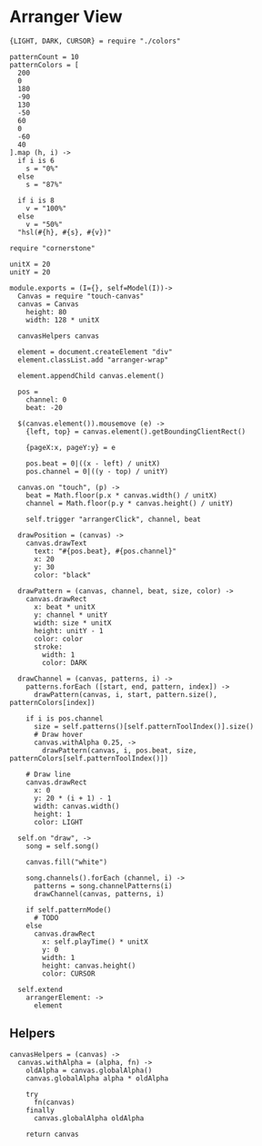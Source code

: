 Arranger View
=============

    {LIGHT, DARK, CURSOR} = require "./colors"

    patternCount = 10
    patternColors = [
      200
      0
      180
      -90
      130
      -50
      60
      0
      -60
      40
    ].map (h, i) ->
      if i is 6
        s = "0%"
      else
        s = "87%"

      if i is 8
        v = "100%"
      else
        v = "50%"
      "hsl(#{h}, #{s}, #{v})"

    require "cornerstone"

    unitX = 20
    unitY = 20

    module.exports = (I={}, self=Model(I))->
      Canvas = require "touch-canvas"
      canvas = Canvas
        height: 80
        width: 128 * unitX

      canvasHelpers canvas

      element = document.createElement "div"
      element.classList.add "arranger-wrap"

      element.appendChild canvas.element()

      pos =
        channel: 0
        beat: -20

      $(canvas.element()).mousemove (e) ->
        {left, top} = canvas.element().getBoundingClientRect()

        {pageX:x, pageY:y} = e

        pos.beat = 0|((x - left) / unitX)
        pos.channel = 0|((y - top) / unitY)

      canvas.on "touch", (p) ->
        beat = Math.floor(p.x * canvas.width() / unitX)
        channel = Math.floor(p.y * canvas.height() / unitY)

        self.trigger "arrangerClick", channel, beat

      drawPosition = (canvas) ->
        canvas.drawText
          text: "#{pos.beat}, #{pos.channel}"
          x: 20
          y: 30
          color: "black"

      drawPattern = (canvas, channel, beat, size, color) ->
        canvas.drawRect
          x: beat * unitX
          y: channel * unitY
          width: size * unitX
          height: unitY - 1
          color: color
          stroke:
            width: 1
            color: DARK

      drawChannel = (canvas, patterns, i) ->
        patterns.forEach ([start, end, pattern, index]) ->
          drawPattern(canvas, i, start, pattern.size(), patternColors[index])

        if i is pos.channel
          size = self.patterns()[self.patternToolIndex()].size()
          # Draw hover
          canvas.withAlpha 0.25, ->
            drawPattern(canvas, i, pos.beat, size, patternColors[self.patternToolIndex()])

        # Draw line
        canvas.drawRect
          x: 0
          y: 20 * (i + 1) - 1
          width: canvas.width()
          height: 1
          color: LIGHT

      self.on "draw", ->
        song = self.song()

        canvas.fill("white")

        song.channels().forEach (channel, i) ->
          patterns = song.channelPatterns(i)
          drawChannel(canvas, patterns, i)

        if self.patternMode()
          # TODO
        else
          canvas.drawRect
            x: self.playTime() * unitX
            y: 0
            width: 1
            height: canvas.height()
            color: CURSOR

      self.extend
        arrangerElement: ->
          element

Helpers
-------

    canvasHelpers = (canvas) ->
      canvas.withAlpha = (alpha, fn) ->
        oldAlpha = canvas.globalAlpha()
        canvas.globalAlpha alpha * oldAlpha

        try
          fn(canvas)
        finally
          canvas.globalAlpha oldAlpha

        return canvas
